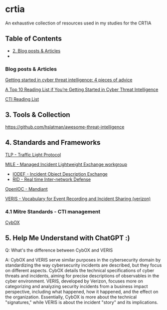 # crtia
An exhaustive collection of resources used in my studies for the CRTIA

## Table of Contents 
- [2. Blog posts & Articles](#blog-posts--articles)
- 
### Blog posts & Articles 
[Getting started in cyber threat intelligence: 4 pieces of advice](https://redcanary.com/blog/getting-started-in-cyber-threat-intelligence/)  

[A Top 10 Reading List if You’re Getting Started in Cyber Threat Intelligence](https://medium.com/katies-five-cents/a-top-10-reading-list-if-youre-getting-started-in-cyber-threat-intelligence-c11a18fc9798)  

[CTI Reading List](https://sroberts.medium.com/cti-reading-list-a93ccdd7469c)  

## 3. Tools & Collection
https://github.com/hslatman/awesome-threat-intelligence  

## 4. Standards and Frameworks
[TLP - Traffic Light Protocol](https://www.cisa.gov/news-events/news/traffic-light-protocol-tlp-definitions-and-usage)  

[MILE - Managed Incident Lightweight Exchange workgroup](https://datatracker.ietf.org/wg/mile/about/)  
  - [IODEF - Incident Object Description Exchange](https://datatracker.ietf.org/doc/rfc8274/)  
  - [RID - Real time Inter-network Defense](https://datatracker.ietf.org/doc/rfc6545/)  

[OpenIOC - Mandiant](https://www.mandiant.com/resources/blog/openioc-basics)  

[VERIS - Vocabulary for Event Recording and Incident Sharing (verizon)](https://github.com/vz-risk/veris)  

### 4.1 Mitre Standards - CTI management  

[CybOX](https://cybox.mitre.org/about/)

## 5. Help Me Understand with ChatGPT :) 

Q: What's the difference between CybOX and VERIS   

A: CybOX and VERIS serve similar purposes in the cybersecurity domain by standardizing the way cybersecurity incidents are described, but they focus on different aspects. CybOX details the technical specifications of cyber threats and incidents, aiming for precise descriptions of observables in the cyber environment. VERIS, developed by Verizon, focuses more on categorizing and analyzing security incidents from a business impact perspective, including what happened, how it happened, and the effect on the organization. Essentially, CybOX is more about the technical "signatures," while VERIS is about the incident "story" and its implications.  




